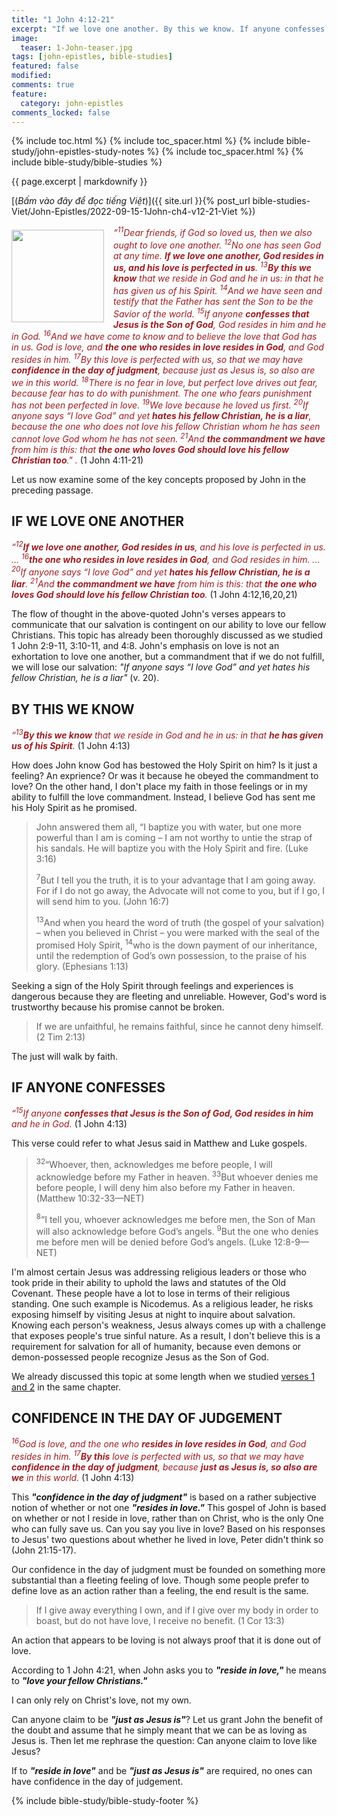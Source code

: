 ```yaml
---
title: "1 John 4:12-21"
excerpt: "If we love one another. By this we know. If anyone confesses. Confidence in the day of judgement."
image:
  teaser: 1-John-teaser.jpg
tags: [john-epistles, bible-studies]
featured: false
modified:
comments: true
feature:
  category: john-epistles
comments_locked: false
---
```


{% include toc.html %}
{% include toc_spacer.html %}
{% include bible-study/john-epistles-study-notes %}
{% include toc_spacer.html %}
{% include bible-study/bible-studies %}

{{ page.excerpt | markdownify }}

[(<em>Bấm vào đây để đọc tiếng Việt</em>)]({{ site.url }}{% post_url bible-studies-Viet/John-Epistles/2022-09-15-1John-ch4-v12-21-Viet %})

<div>
<p>
<img alt src="http://vacsf.org/assets/images/1-John-teaser.jpg" style="border: 0px none; margin: 7px 15px 0px 0px; max-width: 100%; height: 148px; padding: 0px; float: left;">
    <i><span style="color: rgb(159, 29, 33);">“<sup>11</sup>Dear friends, if God so loved us, then we also ought to love one another. <sup>12</sup>No one has seen God at any time. <strong>If we love one another, God resides in us, and his love is perfected in us</strong>. <sup>13</sup><strong>By this we know</strong> that we reside in God and he in us: in that he has given us of his Spirit. <sup>14</sup>And we have seen and testify that the Father has sent the Son to be the Savior of the world. <sup>15</sup>If anyone <strong>confesses that Jesus is the Son of God</strong>, God resides in him and he in God. <sup>16</sup>And we have come to know and to believe the love that God has in us. God is love, and <strong>the one who resides in love resides in God</strong>, and God resides in him. <sup>17</sup>By this love is perfected with us, so that we may have <strong>confidence in the day of judgment</strong>, because just as Jesus is, so also are we in this world. <sup>18</sup>There is no fear in love, but perfect love drives out fear, because fear has to do with punishment. The one who fears punishment has not been perfected in love. <sup>19</sup>We love because he loved us first. <sup>20</sup>If anyone says “I love God” and yet <strong>hates his fellow Christian, he is a liar</strong>, because the one who does not love his fellow Christian whom he has seen cannot love God whom he has not seen. <sup>21</sup>And <strong>the commandment we have</strong> from him is this: that <strong>the one who loves God should love his fellow Christian too</strong>."
.</span></i> (1 John 4:11-21)
</p>
</div>
Let us now examine some of the key concepts proposed by John in the preceding passage.

## IF WE LOVE ONE ANOTHER

<span style="color: rgb(159, 29, 33);">
<i>“<sup>12</sup><strong>If we love one another, God resides in us</strong>, and his love is perfected in us. ... <sup>16</sup><strong>the one who resides in love resides in God</strong>, and God resides in him. ... <sup>20</sup>If anyone says “I love God” and yet <strong>hates his fellow Christian, he is a liar</strong>. <sup>21</sup>And <strong>the commandment we have</strong> from him is this: that <strong>the one who loves God should love his fellow Christian too</strong>.</i></span> (1 John 4:12,16,20,21) 

The flow of thought in the above-quoted John's verses appears to communicate that our salvation is contingent on our ability to love our fellow Christians. This topic has already been thoroughly discussed as we studied 1 John 2:9-11, 3:10-11, and 4:8. John's emphasis on love is not an exhortation to love one another, but a commandment that if we do not fulfill, we will lose our salvation: *"If anyone says “I love God” and yet hates his fellow Christian, he is a liar"* (v. 20).

## BY THIS WE KNOW

<span style="color: rgb(159, 29, 33);">
<i>“<sup>13</sup><strong>By this we know</strong> that we reside in God and he in us: in that <strong>he has given us of his Spirit</strong>.</i> </span> (1 John 4:13) 

How does John know God has bestowed the Holy Spirit on him? Is it just a feeling? An exprience? Or was it because he obeyed the commandment to love? On the other hand, I don't place my faith in those feelings or in my ability to fulfill the love commandment. Instead, I believe God has sent me his Holy Spirit as he promised.

> John answered them all, “I baptize you with water, but one more powerful than I am is coming – I am not worthy to untie the strap of his sandals. He will baptize you with the Holy Spirit and fire. (Luke 3:16)
>
> <sup>7</sup>But I tell you the truth, it is to your advantage that I am going away. For if I do not go away, the Advocate will not come to you, but if I go, I will send him to you. (John 16:7)
>
> <sup>13</sup>And when you heard the word of truth (the gospel of your salvation) – when you believed in Christ – you were marked with the seal of the promised Holy Spirit, <sup>14</sup>who is the down payment of our inheritance, until the redemption of God’s own possession, to the praise of his glory. (Ephesians 1:13)

Seeking a sign of the Holy Spirit through feelings and experiences is dangerous because they are fleeting and unreliable. However, God's word is trustworthy because his promise cannot be broken.

> If we are unfaithful, he remains faithful, since he cannot deny himself. (2 Tim 2:13)

The just will walk by faith.

## IF ANYONE CONFESSES

<span style="color: rgb(159, 29, 33);">
<i>“<sup>15</sup>If anyone <strong>confesses that Jesus is the Son of God, God resides in him</strong> and he in God.</i> </span> (1 John 4:13) 

This verse could refer to what Jesus said in Matthew and Luke gospels.

> <sup>32</sup>“Whoever, then, acknowledges me before people, I will acknowledge before my Father in heaven. <sup>33</sup>But whoever denies me before people, I will deny him also before my Father in heaven. (Matthew 10:32-33&mdash;NET)
>
> <sup>8</sup>“I tell you, whoever acknowledges me before men, the Son of Man will also acknowledge before God’s angels. <sup>9</sup>But the one who denies me before men will be denied before God’s angels. (Luke 12:8-9&mdash;NET)

I'm almost certain Jesus was addressing religious leaders or those who took pride in their ability to uphold the laws and statutes of the Old Covenant. These people have a lot to lose in terms of their religious standing. One such example is Nicodemus. As a religious leader, he risks exposing himself by visiting Jesus at night to inquire about salvation. Knowing each person's weakness, Jesus always comes up with a challenge that exposes people's true sinful nature. As a result, I don't believe this is a requirement for salvation for all of humanity, because even demons or demon-possessed people recognize Jesus as the Son of God.

We already discussed this topic at some length when we studied [verses 1 and 2](https://vacsf.org/john-epistles/1John-ch4-v1-11/) in the same chapter.

## CONFIDENCE IN THE DAY OF JUDGEMENT

<span style="color: rgb(159, 29, 33);">
<i><sup>16</sup>God is love, and the one who <strong>resides in love resides in God</strong>, and God resides in him. <sup>17</sup><strong>By this</strong> love is perfected with us, so that we may have <strong>confidence in the day of judgment</strong>, because <strong>just as Jesus is, so also are we</strong> in this world.</i> </span> (1 John 4:13) 

This ***"confidence in the day of judgment"*** is based on a rather subjective notion of whether or not one ***"resides in love."***  This gospel of John is based on whether or not I reside in love, rather than on Christ, who is the only One who can fully save us. Can you say you live in love? Based on his responses to Jesus' two questions about whether he lived in love, Peter didn't think so (John 21:15-17).

Our confidence in the day of judgment must be founded on something more substantial than a fleeting feeling of love. Though some people prefer to define love as an action rather than a feeling, the end result is the same.

> If I give away everything I own, and if I give over my body in order to boast, but do not have love, I receive no benefit. (1 Cor 13:3)

An action that appears to be loving is not always proof that it is done out of love.

According to 1 John 4:21, when John asks you to ***"reside in love,"*** he means to ***"love your fellow Christians."***

I can only rely on Christ's love, not my own.

Can anyone claim to be ***"just as Jesus is"***? Let us grant John the benefit of the doubt and assume that he simply meant that we can be as loving as Jesus is. Then let me rephrase the question: Can anyone claim to love like Jesus?

If to ***"reside in love"*** and be ***"just as Jesus is"*** are required, no ones can have confidence in the day of judgement.

{% include bible-study/bible-study-footer %}

